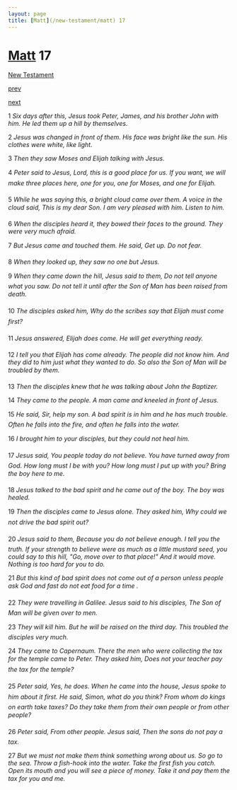 ```yaml
---
layout: page
title: [Matt](/new-testament/matt) 17
---
```


# [Matt](/new-testament/matt) 17

[New Testament](/new-testament)


[prev](/new-testament/matt/matt-16.html)


[next](/new-testament/matt/matt-18.html)

1 _Six days after this, Jesus took Peter, James, and his brother John with him. He led them up a hill by themselves._

2 _Jesus was changed in front of them. His face was bright like the sun. His clothes were white, like light._

3 _Then they saw Moses and Elijah talking with Jesus._

4 _Peter said to Jesus, Lord, this is a good place for us. If you want, we will make three places here, one for you, one for Moses, and one for Elijah._

5 _While he was saying this, a bright cloud came over them. A voice in the cloud said, This is my dear Son. I am very pleased with him. Listen to him._

6 _When the disciples heard it, they bowed their faces to the ground. They were very much afraid._

7 _But Jesus came and touched them. He said, Get up. Do not fear._

8 _When they looked up, they saw no one but Jesus._

9 _When they came down the hill, Jesus said to them, Do not tell anyone what you saw. Do not tell it until after the Son of Man has been raised from death._

10 _The disciples asked him, Why do the scribes say that Elijah must come first?_

11 _Jesus answered, Elijah does come. He will get everything ready._

12 _I tell you that Elijah has come already. The people did not know him. And they did to him just what they wanted to do. So also the Son of Man will be troubled by them._

13 _Then the disciples knew that he was talking about John the Baptizer._

14 _They came to the people. A man came and kneeled in front of Jesus._

15 _He said, Sir, help my son. A bad spirit is in him and he has much trouble. Often he falls into the fire, and often he falls into the water._

16 _I brought him to your disciples, but they could not heal him._

17 _Jesus said, You people today do not believe. You have turned away from God. How long must I be with you? How long must I put up with you? Bring the boy here to me._

18 _Jesus talked to the bad spirit and he came out of the boy. The boy was healed._

19 _Then the disciples came to Jesus alone. They asked him, Why could we not drive the bad spirit out?_

20 _Jesus said to them, Because you do not believe enough. I tell you the truth. If your strength to believe were as much as a little mustard seed, you could say to this hill, "Go,  move over to that place!" And it would move. Nothing is too hard for you to do._

21 _But this kind of bad spirit does not come out of a person unless people ask God and fast do not eat food for a time ._

22 _They were travelling in Galilee. Jesus said to his disciples, The Son of Man will be given over to men._

23 _They will kill him. But he will be raised on the third day. This troubled the disciples very much._

24 _They came to Capernaum. There the men who were collecting the tax for the temple came to Peter. They asked him, Does not your teacher pay the tax for the temple?_

25 _Peter said, Yes, he does. When he came into the house, Jesus spoke to him about it first. He said, Simon, what do you think? From whom do kings on earth take taxes? Do they take them from their own people or from other people?_

26 _Peter said, From other people. Jesus said, Then the sons do not pay a tax._

27 _But we must not make them think something wrong about us. So go to the sea. Throw a fish-hook into the water. Take the first fish you catch. Open its mouth and you will see a piece of money. Take it and pay them the tax for you and me._

